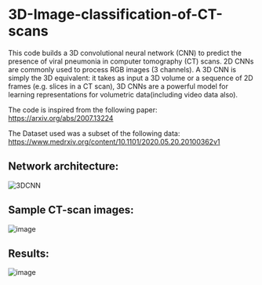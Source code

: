 
# 3D-Image-classification-of-CT-scans
This code builds a 3D convolutional neural network (CNN) to predict the presence of viral pneumonia in computer tomography (CT) scans. 2D CNNs are commonly used to process RGB images (3 channels). A 3D CNN is simply the 3D equivalent: it takes as input a 3D volume or a sequence of 2D frames (e.g. slices in a CT scan), 3D CNNs are a powerful model for learning representations for volumetric data(including video data also).

The code is inspired from the following paper: https://arxiv.org/abs/2007.13224

The Dataset used was a subset of the following data: https://www.medrxiv.org/content/10.1101/2020.05.20.20100362v1

## Network architecture:
![3DCNN](https://user-images.githubusercontent.com/18333608/113971844-2aa58780-9857-11eb-8345-6e286a58a84c.png)

## Sample CT-scan images:
![image](https://user-images.githubusercontent.com/18333608/113971966-6ccec900-9857-11eb-8011-50a1555c9f8e.png)

## Results:
![image](https://user-images.githubusercontent.com/18333608/113972024-896b0100-9857-11eb-92ad-fafaa9f3692d.png)
